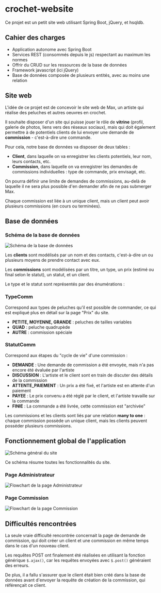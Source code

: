 # crochet-website

Ce projet est un petit site web utilisant Spring Boot, jQuery, et hsqldb.

## Cahier des charges

- Application autonome avec Spring Boot
- Services REST (consommés depuis le js) respectant au maximum les normes
- Offrir du CRUD sur les ressources de la base de données
- Framework javascript (ici jQuery)
- Base de données composée de plusieurs entités, avec au moins une relation

## Site web

L'idée de ce projet est de concevoir le site web de Max, un artiste qui réalise des peluches et autres oeuvres en crochet. 

Il souhaite disposer d'un site qui puisse jouer le rôle de **vitrine** (profil, galerie de photos, liens vers des réseaux sociaux), mais qui doit également permettre à de potentiels clients de lui envoyer une demande de **commission** - c'est-à-dire une commande.

Pour cela, notre base de données va disposer de deux tables : 
- **Client**, dans laquelle on va enregistrer les clients potentiels, leur nom, leurs contacts, etc.
- **Commission**, dans laquelle on va enregistrer les demandes de commissions individuelles : type de commande, prix envisagé, etc.

On pourra définir une limite de demandes de commissions, au-delà de laquelle il ne sera plus possible d'en demander afin de ne pas submerger Max.

Chaque commission est liée à un unique client, mais un client peut avoir plusieurs commissions (en cours ou terminées).

## Base de données

### Schéma de la base de données

![Schéma de la base de données](DBDiagram.png)

Les **clients** sont modélisés par un nom et des contacts, c'est-à-dire un ou plusieurs moyens de prendre contact avec eux.

Les **commissions** sont modélisées par un titre, un type, un prix (estimé ou final selon le statut), un statut, et un client.

Le type et le statut sont représentés par des énumérations :

### TypeComm

Correspond aux types de peluches qu'il est possible de commander, ce qui est expliqué plus en détail sur la page "Prix" du site.

- **PETITE, MOYENNE, GRANDE** : peluches de tailles variables
- **QUAD** : peluche quadrupède
- **AUTRE** : commission spéciale

### StatutComm

Correspond aux étapes du "cycle de vie" d'une commission :

- **DEMANDE** : Une demande de commission a été envoyée, mais n'a pas encore été évaluée par l'artiste
- **DISCUSSION** : L'artiste et le client sont en train de discuter des détails de la commission
- **ATTENTE_PAIEMENT** : Un prix a été fixé, et l'artiste est en attente d'un paiement
- **PAYEE** : Le prix convenu a été réglé par le client, et l'artiste travaille sur la commande
- **FINIE** : La commande a été livrée, cette commission est "archivée"

Les commissions et les clients sont liés par une relation **many to one** : 
chaque commission possède un unique client, mais les clients peuvent posséder plusieurs commissions.

## Fonctionnement global de l'application

![Schéma général du site](schemaGeneral.png)

Ce schéma résume toutes les fonctionnalités du site.

### Page Administrateur 

![Flowchart de la page Administrateur](adminFlow.png)

### Page Commission

![Flowchart de la page Commission](commFlow.png)

## Difficultés rencontrées

La seule vraie difficulté rencontrée concernait la page de demande de commission,
qui doit créer un client et une commission en même temps dans le cas d'un nouveau client.

Les requêtes POST ont finalement été réalisées en utilisant la fonction générique `$.ajax()`, car les requêtes envoyées avec `$.post()` généraient des erreurs.

De plus, il a fallu s'assurer que le client était bien créé dans la base de données avant d'envoyer la requête de création de la commission, qui référençait ce client.